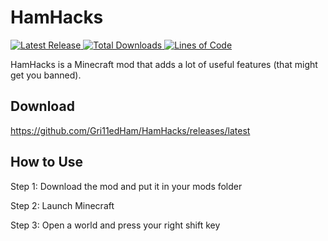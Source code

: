 # HamHacks
<p>
  <a href="https://github.com/Gri11edHam/HamHacks/releases/latest">
      <img alt="Latest Release" src="https://img.shields.io/github/v/release/Gri11edHam/HamHacks">
  </a>
  <a href="https://github.com/Gri11edHam/HamHacks/releases">
      <img alt="Total Downloads" src="https://img.shields.io/github/downloads/Gri11edHam/HamHacks/total">
  </a>
  <a href="https://github.com/Gri11edHam/HamHacks/">
      <img alt="Lines of Code" src="https://img.shields.io/tokei/lines/github/Gri11edHam/HamHacks">
  </a>
</p>
HamHacks is a Minecraft mod that adds a lot of useful features (that might get you banned).

## Download
https://github.com/Gri11edHam/HamHacks/releases/latest

## How to Use

Step 1: Download the mod and put it in your mods folder

Step 2: Launch Minecraft

Step 3: Open a world and press your right shift key
